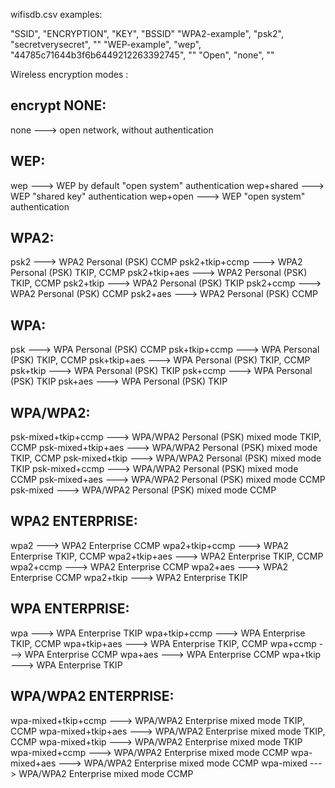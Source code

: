 wifisdb.csv examples:

"SSID", "ENCRYPTION", "KEY", "BSSID"
"WPA2-example", "psk2", "secretverysecret", ""
"WEP-example", "wep", "44785c71644b3f6b6449212263392745", ""
"Open", "none", ""
 
 Wireless encryption modes :
  
 encrypt
   NONE:
------------------------------------------
   none                --->    open network, without authentication

   WEP:
------------------------------------------
   wep                 --->    WEP by default "open system" authentication
   wep+shared          --->    WEP "shared key" authentication
   wep+open            --->    WEP "open system" authentication

   WPA2:
------------------------------------------
   psk2                --->    WPA2 Personal (PSK)       CCMP
   psk2+tkip+ccmp      --->    WPA2 Personal (PSK) TKIP, CCMP
   psk2+tkip+aes       ---> 	WPA2 Personal (PSK) TKIP, CCMP
   psk2+tkip           --->	WPA2 Personal (PSK) TKIP
   psk2+ccmp           --->    WPA2 Personal (PSK)       CCMP
   psk2+aes            --->    WPA2 Personal (PSK)       CCMP

   WPA:
------------------------------------------
   psk 	               --->    WPA Personal (PSK) 	CCMP
   psk+tkip+ccmp       --->    WPA Personal (PSK) 	TKIP, CCMP
   psk+tkip+aes        --->    WPA Personal (PSK) 	TKIP, CCMP
   psk+tkip            ---> 	WPA Personal (PSK) 	TKIP
   psk+ccmp            ---> 	WPA Personal (PSK) 	TKIP
   psk+aes             ---> 	WPA Personal (PSK) 	TKIP

   WPA/WPA2:
------------------------------------------
   psk-mixed+tkip+ccmp --->    WPA/WPA2 Personal (PSK) mixed mode 	TKIP, CCMP
   psk-mixed+tkip+aes  --->    WPA/WPA2 Personal (PSK) mixed mode 	TKIP, CCMP
   psk-mixed+tkip 	   --->    WPA/WPA2 Personal (PSK) mixed mode 	TKIP
   psk-mixed+ccmp      --->    WPA/WPA2 Personal (PSK) mixed mode 	CCMP
   psk-mixed+aes       --->    WPA/WPA2 Personal (PSK) mixed mode 	CCMP
   psk-mixed           ---> 	WPA/WPA2 Personal (PSK) mixed mode 	CCMP

   WPA2 ENTERPRISE:
------------------------------------------
   wpa2                --->    WPA2 Enterprise CCMP
   wpa2+tkip+ccmp      --->    WPA2 Enterprise TKIP, CCMP
   wpa2+tkip+aes 	   --->    WPA2 Enterprise TKIP, CCMP
   wpa2+ccmp           --->    WPA2 Enterprise CCMP
   wpa2+aes            --->    WPA2 Enterprise CCMP
   wpa2+tkip           ---> 	WPA2 Enterprise TKIP

   WPA ENTERPRISE:
------------------------------------------
   wpa                 --->    WPA Enterprise 	TKIP
   wpa+tkip+ccmp       --->    WPA Enterprise 	TKIP, CCMP
   wpa+tkip+aes        ---> 	WPA Enterprise 	TKIP, CCMP
   wpa+ccmp            --->    WPA Enterprise 	CCMP
   wpa+aes 	           --->    WPA Enterprise 	CCMP
   wpa+tkip            --->    WPA Enterprise 	TKIP

   WPA/WPA2 ENTERPRISE:
------------------------------------------
   wpa-mixed+tkip+ccmp --->    WPA/WPA2 Enterprise mixed mode 	TKIP, CCMP
   wpa-mixed+tkip+aes  --->    WPA/WPA2 Enterprise mixed mode 	TKIP, CCMP
   wpa-mixed+tkip 	   --->    WPA/WPA2 Enterprise mixed mode 	TKIP
   wpa-mixed+ccmp      --->    WPA/WPA2 Enterprise mixed mode 	CCMP
   wpa-mixed+aes       --->    WPA/WPA2 Enterprise mixed mode 	CCMP
   wpa-mixed 	       --->    WPA/WPA2 Enterprise mixed mode 	CCMP
